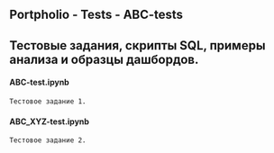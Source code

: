 ## Portpholio - Tests - ABC-tests

## Тестовые задания, скрипты SQL, примеры анализа и образцы дашбордов.
#### ABC-test.ipynb
`Тестовое задание 1.`
#### ABC_XYZ-test.ipynb
`Тестовое задание 2.`
